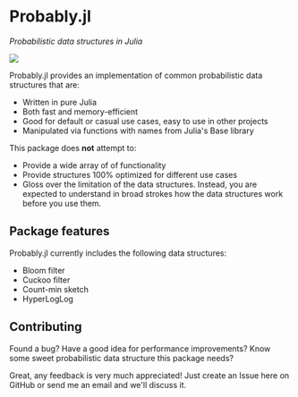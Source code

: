 # Probably.jl
_Probabilistic data structures in Julia_

[![](https://img.shields.io/badge/docs-dev-blue.svg)](https://jakobnissen.github.io/Probably.jl/dev)

Probably.jl provides an implementation of common probabilistic data structures that are:
- Written in pure Julia
- Both fast and memory-efficient
- Good for default or casual use cases, easy to use in other projects
- Manipulated via functions with names from Julia's Base library

This package does __not__ attempt to:
- Provide a wide array of of functionality
- Provide structures 100% optimized for different use cases
- Gloss over the limitation of the data structures. Instead, you are expected to understand in broad strokes how the data structures work before you use them.

## Package features
Probably.jl currently includes the following data structures:
 - Bloom filter
 - Cuckoo filter
 - Count-min sketch
 - HyperLogLog

## Contributing
Found a bug? Have a good idea for performance improvements? Know some sweet probabilistic data structure this package needs?

Great, any feedback is very much appreciated! Just create an Issue here on GitHub or send me an email and we'll discuss it.
